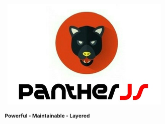 <p align="center">
  <img src="https://raw.githubusercontent.com/donspace/panther/master/logo.jpg" />
</p>

<p style="text-align: center">
  <h3> Powerful - Maintainable - Layered </h3>
</p>
